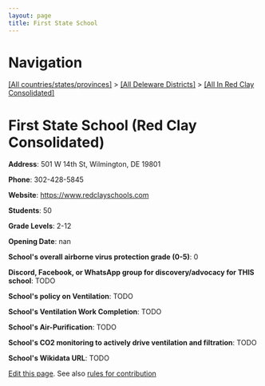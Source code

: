 ```yaml
---
layout: page
title: First State School
---
```

# Navigation

[[All countries/states/provinces]](../../..) > [[All Deleware Districts]](../..) > [[All In Red Clay Consolidated]](..)

# First State School (Red Clay Consolidated)

**Address**: 501 W 14th St, Wilmington, DE 19801

**Phone**: 302-428-5845

**Website**: <https://www.redclayschools.com>

**Students**: 50

**Grade Levels**: 2-12

**Opening Date**: nan

**School's overall airborne virus protection grade (0-5)**: 0

**Discord, Facebook, or WhatsApp group for discovery/advocacy for THIS school**: TODO

**School's policy on Ventilation**: TODO

**School's Ventilation Work Completion**: TODO

**School's Air-Purification**: TODO

**School's CO2 monitoring to actively drive ventilation and filtration**: TODO

**School's Wikidata URL**: TODO


[Edit this page](https://github.com/ventilate-schools/DE/edit/main/./Red_Clay_Consolidated/First_State_School.md). See also [rules for contribution](../../../contribution-rules/)